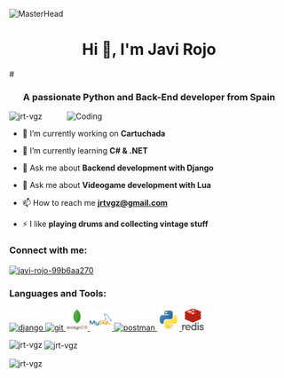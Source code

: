 ![MasterHead](https://drive.google.com/uc?id=1PpYZ5Y1bGDrt3tkiqIgjfRh7btz3YpuO)
<h1 align="center">Hi 👋, I'm Javi Rojo</h1>
#<h3 align="center">A passionate Python and Back-End developer from Spain</h3>
<img align="right" alt="Coding" width="400" src="https://cdn.dribbble.com/users/1162077/screenshots/3848914/programmer.gif">

<p align="left"> <img src="https://komarev.com/ghpvc/?username=jrt-vgz&label=Profile%20views&color=0e75b6&style=flat" alt="jrt-vgz" /> </p>

- 🔭 I’m currently working on **Cartuchada**

- 🌱 I’m currently learning **C# & .NET**

- 💬 Ask me about **Backend development with Django**

- 💬 Ask me about **Videogame development with Lua**

- 📫 How to reach me **jrtvgz@gmail.com**

- ⚡ I like **playing drums and collecting vintage stuff**

<h3 align="left">Connect with me:</h3>
<p align="left">
<a href="https://linkedin.com/in/javi-rojo-99b6aa270" target="blank"><img align="center" src="https://raw.githubusercontent.com/rahuldkjain/github-profile-readme-generator/master/src/images/icons/Social/linked-in-alt.svg" alt="javi-rojo-99b6aa270" height="30" width="40" /></a>
</p>

<h3 align="left">Languages and Tools:</h3>
<p align="left"> <a href="https://www.djangoproject.com/" target="_blank" rel="noreferrer"> <img src="https://cdn.worldvectorlogo.com/logos/django.svg" alt="django" width="40" height="40"/> </a> <a href="https://git-scm.com/" target="_blank" rel="noreferrer"> <img src="https://www.vectorlogo.zone/logos/git-scm/git-scm-icon.svg" alt="git" width="40" height="40"/> </a> <a href="https://www.mongodb.com/" target="_blank" rel="noreferrer"> <img src="https://raw.githubusercontent.com/devicons/devicon/master/icons/mongodb/mongodb-original-wordmark.svg" alt="mongodb" width="40" height="40"/> </a> <a href="https://www.mysql.com/" target="_blank" rel="noreferrer"> <img src="https://raw.githubusercontent.com/devicons/devicon/master/icons/mysql/mysql-original-wordmark.svg" alt="mysql" width="40" height="40"/> </a> <a href="https://postman.com" target="_blank" rel="noreferrer"> <img src="https://www.vectorlogo.zone/logos/getpostman/getpostman-icon.svg" alt="postman" width="40" height="40"/> </a> <a href="https://www.python.org" target="_blank" rel="noreferrer"> <img src="https://raw.githubusercontent.com/devicons/devicon/master/icons/python/python-original.svg" alt="python" width="40" height="40"/> </a> <a href="https://redis.io" target="_blank" rel="noreferrer"> <img src="https://raw.githubusercontent.com/devicons/devicon/master/icons/redis/redis-original-wordmark.svg" alt="redis" width="40" height="40"/> </a> </p>

<p><img align="left" src="https://github-readme-stats.vercel.app/api/top-langs?username=jrt-vgz&show_icons=true&locale=en&layout=compact" alt="jrt-vgz" /></p>

<p>&nbsp;<img align="center" src="https://github-readme-stats.vercel.app/api?username=jrt-vgz&show_icons=true&locale=en" alt="jrt-vgz" /></p>

<p><img align="center" src="https://github-readme-streak-stats.herokuapp.com/?user=jrt-vgz&" alt="jrt-vgz" /></p>
